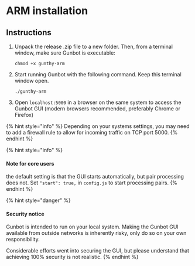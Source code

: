# ARM installation

## Instructions

1. Unpack the release .zip file to a new folder. Then, from a terminal window, make sure Gunbot is executable:

   `chmod +x gunthy-arm`

2. Start running Gunbot with the following command. Keep this terminal window open.

   `./gunthy-arm`

3. Open `localhost:5000` in a browser on the same system to access the Gunbot GUI \(modern browsers recommended, preferably Chrome or Firefox\)

{% hint style="info" %}
Depending on your systems settings, you may need to add a firewall rule to allow for incoming traffic on TCP port 5000.
{% endhint %}

{% hint style="info" %}
#### Note for core users

 the default setting is that the GUI starts automatically, but pair processing does not. Set `"start": true,` in `config.js` to start processing pairs.
{% endhint %}

{% hint style="danger" %}
#### Security notice

Gunbot is intended to run on your local system. Making the Gunbot GUI available from outside networks is inherently risky, only do so on your own responsibility. 

Considerable efforts went into securing the GUI, but please understand that achieving 100% security is not realistic.
{% endhint %}




